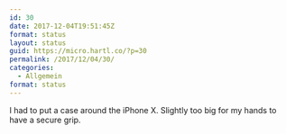 ```yaml
---
id: 30
date: 2017-12-04T19:51:45Z
format: status
layout: status
guid: https://micro.hartl.co/?p=30
permalink: /2017/12/04/30/
categories:
  - Allgemein
format: status
---
```

I had to put a case around the iPhone X. Slightly too big for my hands to have a secure grip.